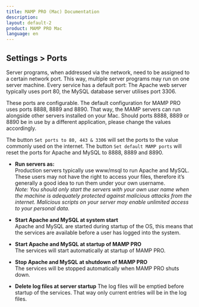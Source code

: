 ```yaml
---
title: MAMP PRO (Mac) Documentation
description: 
layout: default-2
product: MAMP PRO Mac
language: en
---
```


## Settings > Ports

Server programs, when addressed via the network, need to be assigned to a certain network port. This way, multiple server programs may run on one server machine. Every service has a default port: The Apache web server typically uses port 80, the MySQL database server utilises port 3306.

These ports are configurable. The default configuration for MAMP PRO uses ports 8888, 8889 and 8890. That way, the MAMP servers can run alongside other servers installed on your Mac. Should ports 8888, 8889 or 8890 be in use by a different application, please change the values accordingly.

The button `Set ports to 80, 443 & 3306` will set the ports to the value commonly used on the internet. The button `Set default MAMP ports` will reset the ports for Apache and MySQL to 8888, 8889 and 8890.

*  **Run servers as:**  
   Production servers typically use www/msql to run Apache and MySQL. These users may not have the right to access your files,
   therefore it’s generally a good idea to run them under your own username.  
   *Note: You should only start the servers with your own user name when the machine is adequately protected against
   malicious attacks from the internet. Malicious scripts on your server may enable unlimited access to your personal data.*

*  **Start Apache and MySQL at system start**  
   Apache and MySQL are started during startup of the OS, this means that the services are available before a user
   has logged into the system.

*  **Start Apache and MySQL at startup of MAMP PRO**  
   The services will start automatically at startup of MAMP PRO.

*  **Stop Apache and MySQL at shutdown of MAMP PRO**  
   The services will be stopped automatically when MAMP PRO shuts down.

*  **Delete log files at server startup**
   The log files will be emptied before startup of the services. That way only current entries will be in the log files.
